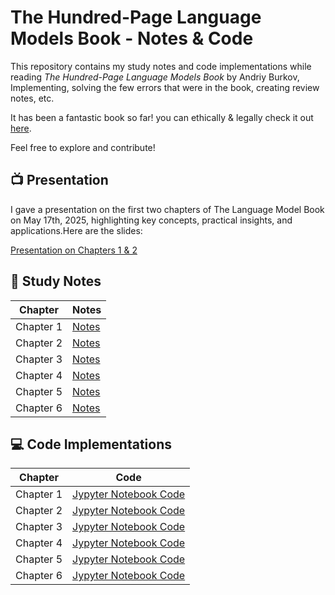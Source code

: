 # The Hundred-Page Language Models Book - Notes & Code

This repository contains my study notes and code implementations while reading _The Hundred-Page Language Models Book_ by Andriy Burkov, Implementing, solving the few errors that were in the book, creating review notes, etc.

It has been a fantastic book so far! you can ethically & legally check it out [here](https://www.thelmbook.com/).

Feel free to explore and contribute!

## 📺 Presentation

I gave a presentation on the first two chapters of The Language Model Book on May 17th, 2025, highlighting key concepts, practical insights, and applications.Here are the slides:

[Presentation on Chapters 1 & 2](<ML%20Introduction%20Pesentation%20(SC).pdf>)

## 📖 Study Notes

| Chapter   | Notes                           |
| --------- | ------------------------------- |
| Chapter 1 | [Notes](TheLMBook_Chapter1.pdf) |
| Chapter 2 | [Notes](TheLMBook_Chapter2.pdf) |
| Chapter 3 | [Notes](TheLMBook_Chapter3.pdf) |
| Chapter 4 | [Notes]()                       |
| Chapter 5 | [Notes]()                       |
| Chapter 6 | [Notes]()                       |

## 💻 Code Implementations

| Chapter   | Code                                              |
| --------- | ------------------------------------------------- |
| Chapter 1 | [Jypyter Notebook Code](TheLMBook_Chapter1.ipynb) |
| Chapter 2 | [Jypyter Notebook Code](TheLMBook_Chapter2.ipynb) |
| Chapter 3 | [Jypyter Notebook Code](TheLMBook_Chapter3.ipynb) |
| Chapter 4 | [Jypyter Notebook Code]()                         |
| Chapter 5 | [Jypyter Notebook Code]()                         |
| Chapter 6 | [Jypyter Notebook Code]()                         |
